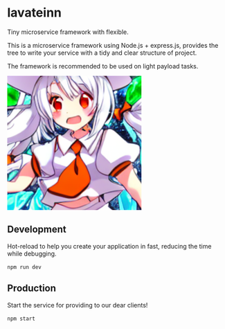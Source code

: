 # lavateinn

Tiny microservice framework with flexible.

This is a microservice framework using Node.js + express.js,
provides the tree to write your service with a tidy and clear structure of project.

The framework is recommended to be used on light payload tasks.

![lavateinn](logo.png)

## Development

Hot-reload to help you create your application in fast,
reducing the time while debugging.

```shell
npm run dev
```

## Production

Start the service for providing to our dear clients!

```shell
npm start
```
